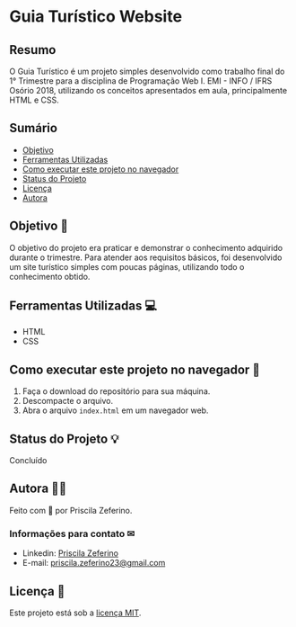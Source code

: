 # Guia Turístico Website

## Resumo

O Guia Turístico é um projeto simples desenvolvido como trabalho final do 1° Trimestre para a disciplina de Programação Web I. EMI - INFO / IFRS Osório 2018, utilizando os conceitos apresentados em aula, principalmente HTML e CSS.

## Sumário

- [Objetivo](#objetivo)
- [Ferramentas Utilizadas](#ferramentas-utilizadas)
- [Como executar este projeto no navegador](#como-executar-este-projeto-no-navegador)
- [Status do Projeto](#status-do-projeto)
- [Licença](#licença)
- [Autora](#autora)

## Objetivo 🚀

O objetivo do projeto era praticar e demonstrar o conhecimento adquirido durante o trimestre. Para atender aos requisitos básicos, foi desenvolvido um site turístico simples com poucas páginas, utilizando todo o conhecimento obtido.

## Ferramentas Utilizadas 💻

- HTML
- CSS

## Como executar este projeto no navegador  📢

1. Faça o download do repositório para sua máquina.
2. Descompacte o arquivo.
3. Abra o arquivo `index.html` em um navegador web.

## Status do Projeto 💡

Concluído

## Autora 👧🏻

Feito com 🧡 por Priscila Zeferino.

### Informações para contato ✉

- Linkedin: [Priscila Zeferino](https://www.linkedin.com/in/priscila-zeferino-594b5b175/)
- E-mail: priscila.zeferino23@gmail.com

## Licença 📃

Este projeto está sob a [licença MIT](https://github.com/PriscilaZeferino/Proffy/blob/master/LICENSE).
